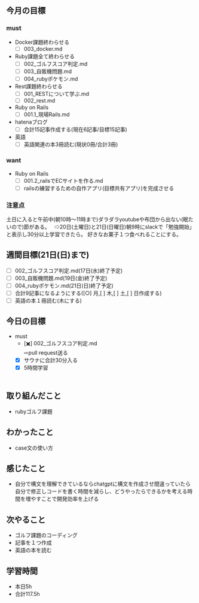 ## 今月の目標
### must
  - Docker課題終わらせる
    - [ ]  003_docker.md
  - Ruby課題全て終わらせる
    - [ ] 002_ゴルフスコア判定.md
    - [ ] 003_自販機問題.md
    - [ ] 004_rubyポケモン.md
  - Rest課題終わらせる
    - [ ] 001_RESTについて学ぶ.md
    - [ ] 002_rest.md
  - Ruby on Rails
    - [ ] 001.1_現場Rails.md
  - hatenaブログ
    - [ ]  合計15記事作成する(現在6記事/目標15記事)
  - 英語
    - [ ]  英語関連の本3冊読む(現状0冊/合計3冊)
### want
  - Ruby on Rails
    - [ ]  001.2_railsでECサイトを作る.md
    - [ ]  railsの練習するための自作アプリ(目標共有アプリ)を完成させる

   ### 注意点
土日に入ると午前中(朝10時〜11時まで)ダラダラyoutubeや布団から出ない(眠たいので)節がある。  
⇨20日(土曜日)と21日(日曜日)朝9時にslackで「勉強開始」と表示し30分以上学習できたら。
好きなお菓子１つ食べれることにする。




## 週間目標(21日(日)まで)
  - [ ] 002_ゴルフスコア判定.md(17日(水)終了予定)
  - [ ] 003_自販機問題.md(19日(金)終了予定)
  - [ ] 004_rubyポケモン.md(21日(日)終了予定)
  - [ ] 合計9記事になるようにする([○]  月,[ ]  木,[ ]  土,[ ]  日作成する)
  - [ ] 英語の本１冊読む(木にする)

## 今日の目標
- must
  - [✖️]  002_ゴルフスコア判定.md  
  ⇨pull request送る
  - [x] サウナに合計30分入る
  - [x] 5時間学習

  　　
## 取り組んだこと
- rubyゴルフ課題
## わかったこと
- case文の使い方

## 感じたこと
- 自分で構文を理解できているならchatgptに構文を作成させ間違っていたら自分で修正しコードを書く時間を減らし、どうやったらできるかを考える時間を増やすことで開発効率を上げる


## 次やること
- ゴルフ課題のコーディング
- 記事を１つ作成
- 英語の本を読む

## 学習時間
- 本日5h
- 合計117.5h
